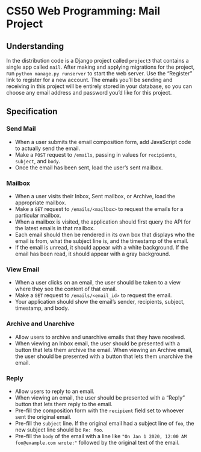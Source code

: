 # CS50 Web Programming: Mail Project

## Understanding

In the distribution code is a Django project called `project3` that contains a single app called `mail`. After making and applying migrations for the project, run `python manage.py runserver` to start the web server. Use the “Register” link to register for a new account. The emails you’ll be sending and receiving in this project will be entirely stored in your database, so you can choose any email address and password you’d like for this project.

## Specification

### Send Mail

- When a user submits the email composition form, add JavaScript code to actually send the email.
- Make a `POST` request to `/emails`, passing in values for `recipients`, `subject`, and `body`.
- Once the email has been sent, load the user’s sent mailbox.

### Mailbox

- When a user visits their Inbox, Sent mailbox, or Archive, load the appropriate mailbox.
- Make a `GET` request to `/emails/<mailbox>` to request the emails for a particular mailbox.
- When a mailbox is visited, the application should first query the API for the latest emails in that mailbox.
- Each email should then be rendered in its own box that displays who the email is from, what the subject line is, and the timestamp of the email.
- If the email is unread, it should appear with a white background. If the email has been read, it should appear with a gray background.

### View Email

- When a user clicks on an email, the user should be taken to a view where they see the content of that email.
- Make a `GET` request to `/emails/<email_id>` to request the email.
- Your application should show the email’s sender, recipients, subject, timestamp, and body.

### Archive and Unarchive

- Allow users to archive and unarchive emails that they have received.
- When viewing an Inbox email, the user should be presented with a button that lets them archive the email. When viewing an Archive email, the user should be presented with a button that lets them unarchive the email.

### Reply

- Allow users to reply to an email.
- When viewing an email, the user should be presented with a “Reply” button that lets them reply to the email.
- Pre-fill the composition form with the `recipient` field set to whoever sent the original email.
- Pre-fill the `subject` line. If the original email had a subject line of `foo`, the new subject line should be `Re: foo`.
- Pre-fill the `body` of the email with a line like `"On Jan 1 2020, 12:00 AM foo@example.com wrote:"` followed by the original text of the email.